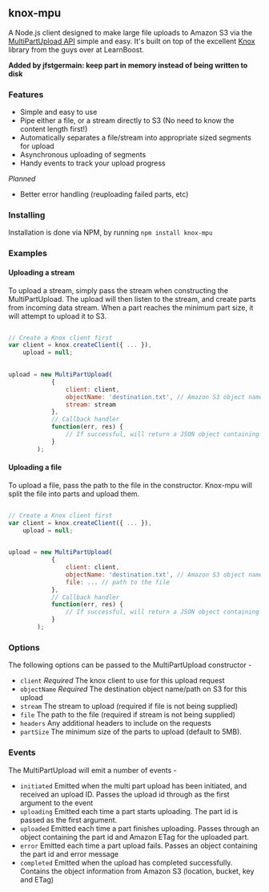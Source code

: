 ## knox-mpu

A Node.js client designed to make large file uploads to Amazon S3 via the [MultiPartUpload API](http://docs.amazonwebservices.com/AmazonS3/latest/dev/sdksupportformpu.html) simple and easy. It's built on top of the excellent [Knox](https://github.com/LearnBoost/knox) library from the guys over at LearnBoost.

**Added by jfstgermain: keep part in memory instead of being written to disk**

### Features

* Simple and easy to use
* Pipe either a file, or a stream directly to S3 (No need to know the content length first!)
* Automatically separates a file/stream into appropriate sized segments for upload
* Asynchronous uploading of segments
* Handy events to track your upload progress

_Planned_

* Better error handling (reuploading failed parts, etc)

### Installing

Installation is done via NPM, by running ```npm install knox-mpu```

### Examples

#### Uploading a stream

To upload a stream, simply pass the stream when constructing the MultiPartUpload. The upload will then listen to the stream, and create parts from incoming data stream. When a part reaches the minimum part size, it will attempt to upload it to S3.

```javascript

// Create a Knox client first
var client = knox.createClient({ ... }),
    upload = null;
    

upload = new MultiPartUpload(
            {
                client: client,
                objectName: 'destination.txt', // Amazon S3 object name
                stream: stream
            },
            // Callback handler
            function(err, res) {
                // If successful, will return a JSON object containing Location, Bucket, Key and ETag of the object
            }
        );
````

#### Uploading a file

To upload a file, pass the path to the file in the constructor. Knox-mpu will split the file into parts and upload them.

```javascript

// Create a Knox client first
var client = knox.createClient({ ... }),
    upload = null;
    

upload = new MultiPartUpload(
            {
                client: client,
                objectName: 'destination.txt', // Amazon S3 object name
                file: ... // path to the file
            },
            // Callback handler
            function(err, res) {
                // If successful, will return a JSON object containing Location, Bucket, Key and ETag of the object
            }
        );
````
### Options

The following options can be passed to the MultiPartUpload constructor -

* ```client``` _Required_ The knox client to use for this upload request
* ```objectName``` _Required_ The destination object name/path on S3 for this upload
* ```stream``` The stream to upload (required if file is not being supplied)
* ```file``` The path to the file (required if stream is not being supplied)
* ```headers``` Any additional headers to include on the requests
* ```partSize``` The minimum size of the parts to upload (default to 5MB).

### Events

The MultiPartUpload will emit a number of events -

* ```initiated``` Emitted when the multi part upload has been initiated, and received an upload ID. Passes the upload id through as the first argument to the event
* ```uploading``` Emitted each time a part starts uploading. The part id is passed as the first argument.
* ```uploaded``` Emitted each time a part finishes uploading. Passes through an object containing the part id and Amazon ETag for the uploaded part. 
* ```error``` Emitted each time a part upload fails. Passes an object containing the part id and error message
* ```completed``` Emitted when the upload has completed successfully. Contains the object information from Amazon S3 (location, bucket, key and ETag)
